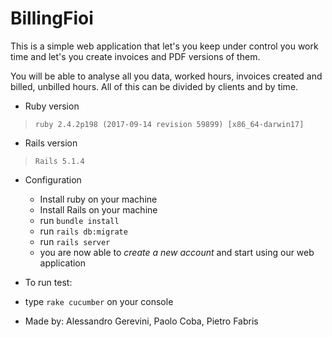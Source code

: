 # BillingFioi

This is a simple web application that let's you keep under control you work time and let's you create invoices and PDF versions of them.

You will be able to analyse all you data, worked hours, invoices created and billed, unbilled hours. All of this can be divided by clients and by time.


* Ruby version

> `ruby 2.4.2p198 (2017-09-14 revision 59899) [x86_64-darwin17]`

* Rails version

> `Rails 5.1.4`

* Configuration

  - Install ruby on your machine
  - Install Rails on your machine
  - run `bundle install`
  - run `rails db:migrate`
  - run `rails server`
  - you are now able to *create a new account* and start using our web application

* To run test:

- type `rake cucumber` on your console


* Made by: Alessandro Gerevini, Paolo Coba, Pietro Fabris
